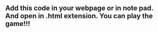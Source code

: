## Add this code in your webpage or in note pad. And open in .html extension. You can play the game!!!
